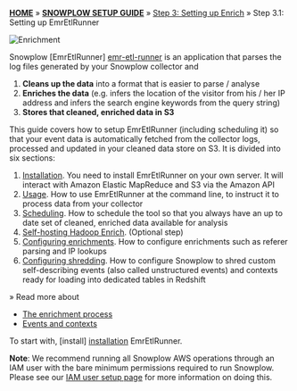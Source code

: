 <a name="top" />

[**HOME**](Home) » [**SNOWPLOW SETUP GUIDE**](Setting-up-Snowplow) » [Step 3: Setting up Enrich](Setting-up-enrich) » Step 3.1: Setting up EmrEtlRunner

![Enrichment](https://d3i6fms1cm1j0i.cloudfront.net/github-wiki/images/snowplow-architecture-3-enrichment.png) 

Snowplow [EmrEtlRunner] [emr-etl-runner] is an application that parses the log files generated by your Snowplow collector and

1. **Cleans up the data** into a format that is easier to parse / analyse
2. **Enriches the data** (e.g. infers the location of the visitor from his / her IP address and infers the search engine keywords from the query string)
3. **Stores that cleaned, enriched data in S3**

This guide covers how to setup EmrEtlRunner (including scheduling it) so that your event data is automatically fetched from the collector logs, processed and updated in your cleaned data store on S3. It is divided into six sections:

1. [Installation](1-Installing-EmrEtlRunner). You need to install EmrEtlRunner on your own server. It will interact with Amazon Elastic MapReduce and S3 via the Amazon API
2. [Usage](2-Using-EmrEtlRunner). How to use EmrEtlRunner at the command line, to instruct it to process data from your collector
3. [Scheduling](3-Scheduling-EmrEtlRunner). How to schedule the tool so that you always have an up to date set of cleaned, enriched data available for analysis
4. [Self-hosting Hadoop Enrich](4-Self-hosting-Hadoop-Enrich). (Optional step)
5. [Configuring enrichments](5-Configuring-enrichments). How to configure enrichments such as referer parsing and IP lookups
6. [Configuring shredding](6-Configuring-shredding). How to configure Snowplow to shred custom self-describing events (also called unstructured events) and contexts ready for loading into dedicated tables in Redshift

» Read more about 

- [The enrichment process](The-enrichment-process)
- [Events and contexts](Events-and-contexts)

To start with, [install] [installation] EmrEtlRunner.

**Note**: We recommend running all Snowplow AWS operations through an IAM user with the bare minimum permissions required to run Snowplow. Please see our [IAM user setup page](IAM-setup) for more information on doing this.


[installation]: 1-Installing-EmrEtlRunner
[usage]: 2-Using-EmrEtlRunner
[schedule]: 3-Scheduling-EmrEtlRunner
[emr-etl-runner]: https://github.com/snowplow/snowplow/tree/master/3-enrich/emr-etl-runner
